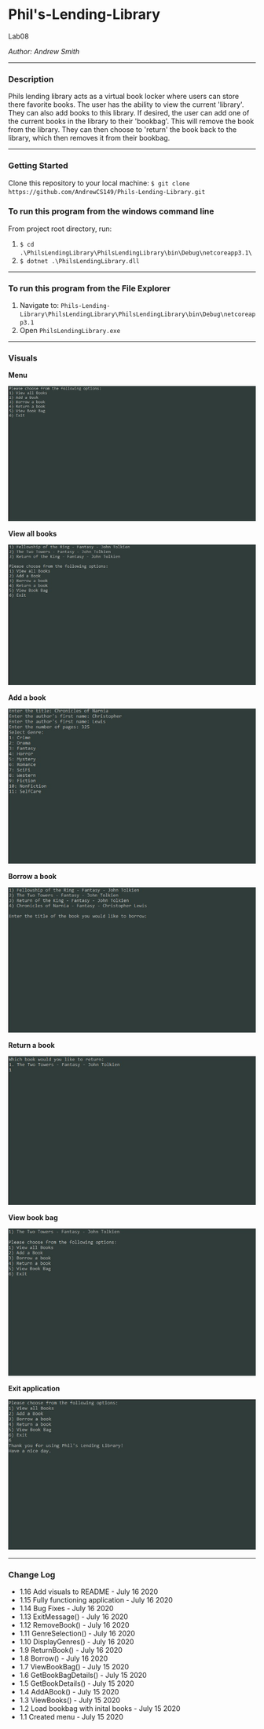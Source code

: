 # Phil's-Lending-Library

Lab08

*Author: Andrew Smith*

---

### Description

Phils lending library acts as a virtual book locker where users can store there favorite books.
The user has the ability to view the current 'library'. They can also add books to this library.
If desired, the user can add one of the current books in the library to their 'bookbag'. This 
will remove the book from the library. They can then choose to 'return' the book back to the 
library, which then removes it from their bookbag. 

---

### Getting Started

Clone this repository to your local machine:
`$ git clone https://github.com/AndrewCS149/Phils-Lending-Library.git`

### To run this program from the windows command line

From project root directory, run:
1. `$ cd .\PhilsLendingLibrary\PhilsLendingLibrary\bin\Debug\netcoreapp3.1\`
2. `$ dotnet .\PhilsLendingLibrary.dll`

---

### To run this program from the File Explorer

1. Navigate to: `Phils-Lending-Library\PhilsLendingLibrary\PhilsLendingLibrary\bin\Debug\netcoreapp3.1`
2. Open `PhilsLendingLibrary.exe`

---

### Visuals

**Menu**

![menu](PhilsLendingLibrary/Assets/menu.jpg)

**View all books**

![view all books](PhilsLendingLibrary/Assets/viewAllBooks.jpg)

**Add a book**

![add book](PhilsLendingLibrary/Assets/addBook.jpg)

**Borrow a book**

![borrow book](PhilsLendingLibrary/Assets/borrow.jpg)

**Return a book**

![return book](PhilsLendingLibrary/Assets/return.jpg)

**View book bag**

![view book bag](PhilsLendingLibrary/Assets/viewBookBag.jpg)

**Exit application**

![exit](PhilsLendingLibrary/Assets/exit.jpg)

---

### Change Log

- 1.16 Add visuals to README - July 16 2020
- 1.15 Fully functioning application - July 16 2020
- 1.14 Bug Fixes - July 16 2020
- 1.13 ExitMessage() - July 16 2020
- 1.12 RemoveBook() - July 16 2020
- 1.11 GenreSelection() - July 16 2020
- 1.10 DisplayGenres() - July 16 2020
- 1.9 ReturnBook() - July 16 2020
- 1.8 Borrow() - July 16 2020
- 1.7 ViewBookBag() - July 15 2020
- 1.6 GetBookBagDetails() - July 15 2020
- 1.5 GetBookDetails() - July 15 2020
- 1.4 AddABook() - July 15 2020
- 1.3 ViewBooks() - July 15 2020
- 1.2 Load bookbag with inital books - July 15 2020
- 1.1 Created menu - July 15 2020
